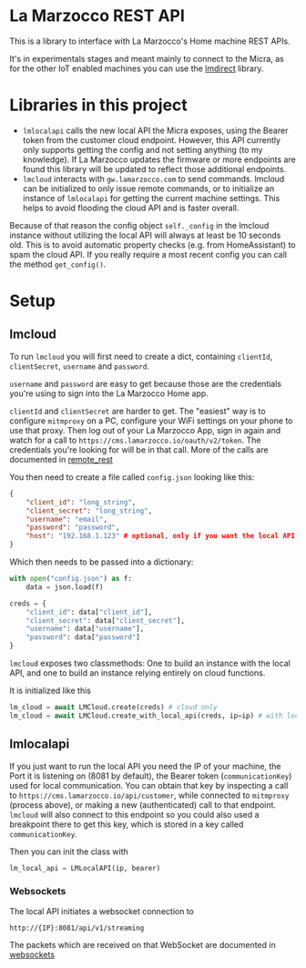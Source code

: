 # La Marzocco REST API
This is a library to interface with La Marzocco's Home machine REST APIs.

It's in experimentals stages and meant mainly to connect to the Micra, as for the other IoT enabled machines you can use the [lmdirect](https://github.com/rccoleman/lmdirect) library.

# Libraries in this project
- `lmlocalapi` calls the new local API the Micra exposes, using the Bearer token from the customer cloud endpoint. However, this API currently only supports getting the config and not setting anything (to my knowledge). If La Marzocco updates the firmware or more endpoints are found this library will be updated to reflect those additional endpoints.
- `lmcloud` interacts with `gw.lamarzocco.com` to send commands. lmcloud can be initialized to only issue remote commands, or to initialize an instance of `lmlocalapi` for getting the current machine settings. This helps to avoid flooding the cloud API and is faster overall.

Because of that reason the config object `self._config` in the lmcloud instance without utilizing the local API will always at least be 10 seconds old. This is to avoid automatic property checks (e.g. from HomeAssistant) to spam the cloud API. If you really require a most recent config you can call the method `get_config()`.

# Setup

## lmcloud
To run `lmcloud` you will first need to create a dict, containing `clientId`, `clientSecret`, `username` and `password`.

`username` and `password` are easy to get because those are the credentials you're using to sign into the La Marzocco Home app.

`clientId` and `clientSecret` are harder to get. The "easiest" way is to configure `mitmproxy` on a PC, configure your WiFi settings on your phone to use that proxy. Then log out of your La Marzocco App, sign in again and watch for a call to `https://cms.lamarzocco.io/oauth/v2/token`. The  credentials you're looking for will be in that call.
More of the calls are documented in [remote_rest](docs/remote_rest.md)

You then need to create a file called `config.json` looking like this:
```json
{
    "client_id": "long_string",
    "client_secret": "long_string",
    "username": "email",
    "password": "password",
    "host": "192.168.1.123" # optional, only if you want the local API
}
```

Which then needs to be passed into a dictionary:

```python
with open("config.json") as f:
    data = json.load(f)

creds = {
    "client_id": data["client_id"],
    "client_secret": data["client_secret"],
    "username": data["username"],
    "password": data["password"]
}

```

`lmcloud` exposes two classmethods: One to build an instance with the local API, and one to build an instance relying entirely on cloud functions. 

It is initialized like this
```python
lm_cloud = await LMCloud.create(creds) # cloud only
lm_cloud = await LMCloud.create_with_local_api(creds, ip=ip) # with local API
```

## lmlocalapi
If you just want to run the local API you need the IP of your machine, the Port it is listening on (8081 by default), the Bearer token (`communicationKey`) used for local communication. 
You can obtain that key by inspecting a call to `https://cms.lamarzocco.io/api/customer`, while connected to `mitmproxy` (process above), or making a new (authenticated) call to that endpoint. `lmcloud` will also connect to this endpoint so you could also used a breakpoint there to get this key, which is stored in a key called `communicationKey`.

Then you can init the class with 
```python
lm_local_api = LMLocalAPI(ip, bearer)
```

### Websockets
The local API initiates a websocket connection to
```
http://{IP}:8081/api/v1/streaming
```
The packets which are received on that WebSocket are documented in [websockets](docs/websockets.md)